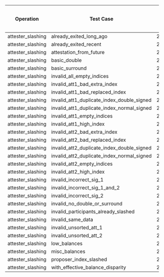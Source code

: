 | Operation | Test Case | Read Pre-State SSZ | Deserialize Pre-State SSZ | Read Operation Input | Process | Merkleize | Commit | Total Cycles | Execution Time |
|-----------|-----------|--------------------|---------------------------|----------------------|---------|-----------|--------|--------------|----------------|
attester_slashing | already_exited_long_ago | 264367 | 18696661 | 55488 | 2611956 | 901681372 | 1012 | 923314994 | 20.313330875s |
attester_slashing | already_exited_recent | 264367 | 18696661 | 55488 | 2611956 | 901681372 | 1012 | 923314994 | 20.325765833s |
attester_slashing | attestation_from_future | 264367 | 18696661 | 55488 | 2611956 | 901681372 | 1012 | 923314994 | 19.901047584s |
attester_slashing | basic_double | 264367 | 18696661 | 55488 | 2611956 | 901681372 | 1012 | 923314994 | 20.121841s |
attester_slashing | basic_surround | 264371 | 18697243 | 55488 | 2611864 | 901713395 | 1012 | 923347511 | 19.977286334s |
attester_slashing | invalid_all_empty_indices | 264367 | 18696661 | 43712 | 2079090 | 902102373 | 1012 | 923191353 | 20.074037375s |
attester_slashing | invalid_att1_bad_extra_index | 264367 | 18696661 | 56224 | 2612023 | 901681372 | 1012 | 923315797 | 20.047540417s |
attester_slashing | invalid_att1_bad_replaced_index | 264367 | 18696661 | 55488 | 2611956 | 901681372 | 1012 | 923314994 | 20.109441333s |
attester_slashing | invalid_att1_duplicate_index_double_signed | 264367 | 18696661 | 55488 | 2080185 | 902102373 | 1012 | 923204224 | 20.126403625s |
attester_slashing | invalid_att1_duplicate_index_normal_signed | 264367 | 18696661 | 55488 | 2080173 | 902102373 | 1012 | 923204212 | 19.79154775s |
attester_slashing | invalid_att1_empty_indices | 264367 | 18696661 | 49600 | 2079583 | 902102373 | 1012 | 923197734 | 19.928215625s |
attester_slashing | invalid_att1_high_index | 264367 | 18696661 | 56224 | 2612023 | 901681372 | 1012 | 923315797 | 19.936373458s |
attester_slashing | invalid_att2_bad_extra_index | 264367 | 18696661 | 56224 | 2612011 | 901681372 | 1012 | 923315785 | 28.774338542s |
attester_slashing | invalid_att2_bad_replaced_index | 264367 | 18696661 | 55488 | 2611956 | 901681372 | 1012 | 923314994 | 20.114279292s |
attester_slashing | invalid_att2_duplicate_index_double_signed | 264367 | 18696661 | 55488 | 2611956 | 901681372 | 1012 | 923314994 | 20.032316375s |
attester_slashing | invalid_att2_duplicate_index_normal_signed | 264367 | 18696661 | 55488 | 2611956 | 901681372 | 1012 | 923314994 | 20.071458041s |
attester_slashing | invalid_att2_empty_indices | 264367 | 18696661 | 49600 | 2611463 | 901681372 | 1012 | 923308613 | 20.434033667s |
attester_slashing | invalid_att2_high_index | 264367 | 18696661 | 56224 | 2612011 | 901681372 | 1012 | 923315785 | 20.344281917s |
attester_slashing | invalid_incorrect_sig_1 | 264367 | 18696661 | 55488 | 2611956 | 901681372 | 1012 | 923314994 | 19.905027708s |
attester_slashing | invalid_incorrect_sig_1_and_2 | 264367 | 18696661 | 55488 | 2611956 | 901681372 | 1012 | 923314994 | 19.924404292s |
attester_slashing | invalid_incorrect_sig_2 | 264367 | 18696661 | 55488 | 2611956 | 901681372 | 1012 | 923314994 | 20.217562708s |
attester_slashing | invalid_no_double_or_surround | 264367 | 18696661 | 55488 | 2080030 | 902102373 | 1012 | 923204069 | 20.206968833s |
attester_slashing | invalid_participants_already_slashed | 264367 | 18696677 | 55488 | 2611956 | 901681372 | 1012 | 923315010 | 19.885979583s |
attester_slashing | invalid_same_data | 264367 | 18696661 | 55488 | 2080254 | 902102373 | 1012 | 923204293 | 19.98465675s |
attester_slashing | invalid_unsorted_att_1 | 264367 | 18696661 | 55488 | 2080179 | 902102373 | 1012 | 923204218 | 19.974162333s |
attester_slashing | invalid_unsorted_att_2 | 264367 | 18696661 | 55488 | 2611956 | 901681372 | 1012 | 923314994 | 20.052318375s |
attester_slashing | low_balances | 264367 | 18696661 | 55488 | 2611956 | 901681372 | 1012 | 923314994 | 19.990800083s |
attester_slashing | misc_balances | 264367 | 18696661 | 52544 | 2611712 | 901681372 | 1012 | 923311806 | 20.053925541s |
attester_slashing | proposer_index_slashed | 264371 | 18697243 | 45184 | 2611273 | 901713395 | 1012 | 923336616 | 19.897177708s |
attester_slashing | with_effective_balance_disparity | 264367 | 18696661 | 52544 | 2611712 | 901681372 | 1012 | 923311806 | 19.884603125s |
